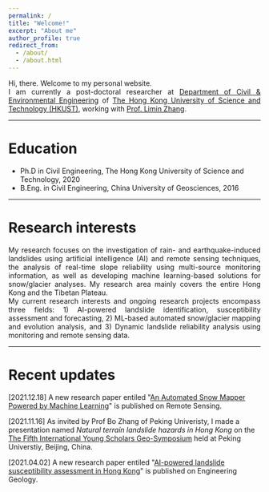 ```yaml
---
permalink: /
title: "Welcome!"
excerpt: "About me"
author_profile: true
redirect_from: 
  - /about/
  - /about.html
---
```

<div align="justify">
Hi, there. Welcome to my personal website. <br>
I am currently a post-doctoral researcher at <a href="https://www.ce.ust.hk/">Department of Civil & Environmental Engineering</a> of <a href="https://hkust.edu.hk/">The Hong Kong University of Science and Technology (HKUST)</a>, working with <a href="https://www.ce.ust.hk/people/limin-zhang-zhanglimin">Prof. Limin Zhang</a>.
</div>

-----

Education
======
* Ph.D in Civil Engineering, The Hong Kong University of Science and Technology, 2020
* B.Eng. in Civil Engineering, China University of Geosciences, 2016

-----

Research interests
======
<div align="justify">
My research focuses on the investigation of rain- and earthquake-induced landslides using artificial intelligence (AI) and remote sensing techniques, the analysis of real-time slope reliability using multi-source monitoring information, as well as developing machine learning-based solutions for snow/glacier analyses. My research area mainly covers the entire Hong Kong and the Tibetan Plateau.

</div>
<div align="justify">
My current research interests and ongoing research projects encompass three fields: 1) AI-powered landslide identification, susceptibility assessment and forecasting, 2) ML-based automated snow/glacier mapping and evolution analysis, and 3) Dynamic landslide reliability analysis using monitoring and remote sensing data.
</div>

-----

Recent updates
======
[2021.12.18] A new research paper entiled "[An Automated Snow Mapper Powered by Machine Learning](https://www.mdpi.com/2072-4292/13/23/4826)" is published on Remote Sensing.

[2021.11.16] As invited by Prof Bo Zhang of Peking Univeristy, I made a presentation named *Natural terrain landslide hazards in Hong Kong* on the [The Fifth International Young Scholars Geo-Symposium](https://sess.pku.edu.cn/xwzx/xytz/358040.htm) held at Peking Universtiy, Beijing, China.

[2021.04.02] A new research paper entiled "[AI-powered landslide susceptibility assessment in Hong Kong](https://www.sciencedirect.com/science/article/pii/S0013795221001149)" is published on Engineering Geology.  

